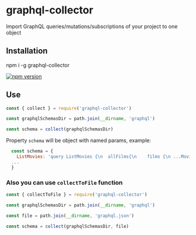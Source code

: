 # graphql-collector

Import GraphQL queries/mutations/subscriptions of your project to one object

## Installation
npm i -g graphql-collector

[![npm version](https://badge.fury.io/js/graphql-collector.svg)](https://badge.fury.io/js/graphql-collector)

## Use

```js
const { collect } = require('graphql-collector')

const graphqlSchemasDir = path.join(__dirname, 'graphql')

const schema = collect(graphqlSchemasDir)

```

Property `schema` will be object with named params, example:

```js
  const schema = {
    ListMovies: 'query ListMovies {\n  allFilms{\n    films {\n ...Movie\n    }\n  }\n}\n\nfragment Movie on Film {\n  id\n  title\n  director\n  planetConnection {\n    planets {\n      ...Place\n   }\n  }\n}\n\nfragment Place on Planet {\n  name\n  climates\n}\n'
  ...
  }
```

### Also you can use `collectToFile` function

```js
const { collectToFile } = require('graphql-collector')

const graphqlSchemasDir = path.join(__dirname, 'graphql')

const file = path.join(__dirname, 'graphql.json')

const schema = collect(graphqlSchemasDir, file)

```
